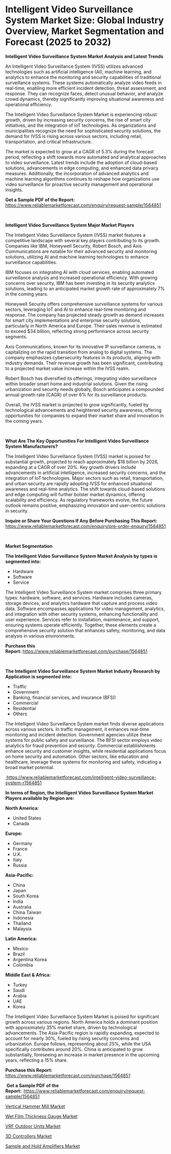 <p><h1>Intelligent Video Surveillance System Market Size: Global Industry Overview, Market Segmentation and Forecast (2025 to 2032)</h1></p><p><strong>Intelligent Video Surveillance System Market Analysis and Latest Trends</strong></p>
<p><p>An Intelligent Video Surveillance System (IVSS) utilizes advanced technologies such as artificial intelligence (AI), machine learning, and analytics to enhance the monitoring and security capabilities of traditional surveillance systems. These systems automatically analyze video feeds in real-time, enabling more efficient incident detection, threat assessment, and response. They can recognize faces, detect unusual behavior, and analyze crowd dynamics, thereby significantly improving situational awareness and operational efficiency.</p><p>The Intelligent Video Surveillance System Market is experiencing robust growth, driven by increasing security concerns, the rise of smart city initiatives, and the integration of IoT technologies. As organizations and municipalities recognize the need for sophisticated security solutions, the demand for IVSS is rising across various sectors, including retail, transportation, and critical infrastructure. </p><p>The market is expected to grow at a CAGR of 5.3% during the forecast period, reflecting a shift towards more automated and analytical approaches to video surveillance. Latest trends include the adoption of cloud-based solutions, advancements in edge computing, and enhanced data privacy measures. Additionally, the incorporation of advanced analytics and machine learning algorithms continues to reshape how organizations use video surveillance for proactive security management and operational insights.</p></p>
<p><strong>Get a Sample PDF of the Report:&nbsp;</strong> <a href="https://www.reliablemarketforecast.com/enquiry/request-sample/1564851?utm_campaign=1144&utm_medium=2&utm_source=Github&utm_content=ia&utm_term=11042025&utm_id=intelligent-video-surveillance-system">https://www.reliablemarketforecast.com/enquiry/request-sample/1564851</a></p>
<p>&nbsp;</p>
<p><strong>Intelligent Video Surveillance System Major Market Players</strong></p>
<p><p>The Intelligent Video Surveillance System (IVSS) market features a competitive landscape with several key players contributing to its growth. Companies like IBM, Honeywell Security, Robert Bosch, and Axis Communications are notable for their advanced security and monitoring solutions, utilizing AI and machine learning technologies to enhance surveillance capabilities.</p><p>IBM focuses on integrating AI with cloud services, enabling automated surveillance analysis and increased operational efficiency. With growing concerns over security, IBM has been investing in its security analytics solutions, leading to an anticipated market growth rate of approximately 7% in the coming years.</p><p>Honeywell Security offers comprehensive surveillance systems for various sectors, leveraging IoT and AI to enhance real-time monitoring and response. The company has projected steady growth as demand increases for smart city implementations and enterprise security solutions, particularly in North America and Europe. Their sales revenue is estimated to exceed $34 billion, reflecting strong performance across security segments.</p><p>Axis Communications, known for its innovative IP surveillance cameras, is capitalizing on the rapid transition from analog to digital systems. The company emphasizes cybersecurity features in its products, aligning with industry demands. Their revenue growth has been significant, contributing to a projected market value increase within the IVSS realm.</p><p>Robert Bosch has diversified its offerings, integrating video surveillance within broader smart home and industrial solutions. Given the rising urbanization and security needs globally, Bosch anticipates a compounded annual growth rate (CAGR) of over 6% for its surveillance products.</p><p>Overall, the IVSS market is projected to grow significantly, fueled by technological advancements and heightened security awareness, offering opportunities for companies to expand their market share and innovation in the coming years.</p></p>
<p>&nbsp;</p>
<p><strong>What Are The Key Opportunities For Intelligent Video Surveillance System Manufacturers?</strong></p>
<p><p>The Intelligent Video Surveillance System (IVSS) market is poised for substantial growth, projected to reach approximately $18 billion by 2026, expanding at a CAGR of over 20%. Key growth drivers include advancements in artificial intelligence, increased security concerns, and the integration of IoT technologies. Major sectors such as retail, transportation, and urban security are rapidly adopting IVSS for enhanced situational awareness and real-time analytics. The shift towards cloud-based solutions and edge computing will further bolster market dynamics, offering scalability and efficiency. As regulatory frameworks evolve, the future outlook remains positive, emphasizing innovation and user-centric solutions in security.</p></p>
<p><strong>Inquire or Share Your Questions If Any Before Purchasing This Report:</strong> <a href="https://www.reliablemarketforecast.com/enquiry/pre-order-enquiry/1564851?utm_campaign=1144&utm_medium=2&utm_source=Github&utm_content=ia&utm_term=11042025&utm_id=intelligent-video-surveillance-system">https://www.reliablemarketforecast.com/enquiry/pre-order-enquiry/1564851</a></p>
<p>&nbsp;</p>
<p><strong>Market Segmentation</strong></p>
<p><strong>The Intelligent Video Surveillance System Market Analysis by types is segmented into:</strong></p>
<p><ul><li>Hardware</li><li>Software</li><li>Service</li></ul></p>
<p><p>The Intelligent Video Surveillance System market comprises three primary types: hardware, software, and services. Hardware includes cameras, storage devices, and analytics hardware that capture and process video data. Software encompasses applications for video management, analytics, and integration with other security systems, enhancing functionality and user experience. Services refer to installation, maintenance, and support, ensuring systems operate efficiently. Together, these elements create a comprehensive security solution that enhances safety, monitoring, and data analysis in various environments.</p></p>
<p><strong>Purchase this Report:&nbsp;</strong><a href="https://www.reliablemarketforecast.com/purchase/1564851?utm_campaign=1144&utm_medium=2&utm_source=Github&utm_content=ia&utm_term=11042025&utm_id=intelligent-video-surveillance-system">https://www.reliablemarketforecast.com/purchase/1564851</a></p>
<p>&nbsp;</p>
<p><strong>The Intelligent Video Surveillance System Market Industry Research by Application is segmented into:</strong></p>
<p><ul><li>Traffic</li><li>Government</li><li>Banking, financial services, and insurance (BFSI)</li><li>Commercial</li><li>Residential</li><li>Others</li></ul></p>
<p><p>The Intelligent Video Surveillance System market finds diverse applications across various sectors. In traffic management, it enhances real-time monitoring and incident detection. Government agencies utilize these systems for public safety and surveillance. The BFSI sector employs video analytics for fraud prevention and security. Commercial establishments enhance security and customer insights, while residential applications focus on home security and automation. Other sectors, like education and healthcare, leverage these systems for monitoring and safety, indicating a broad market potential.</p></p>
<p><a href="https://www.reliablemarketforecast.com/intelligent-video-surveillance-system-r1564851?utm_campaign=1144&utm_medium=2&utm_source=Github&utm_content=ia&utm_term=11042025&utm_id=intelligent-video-surveillance-system">&nbsp;https://www.reliablemarketforecast.com/intelligent-video-surveillance-system-r1564851</a></p>
<p><strong>In terms of Region, the Intelligent Video Surveillance System Market Players available by Region are:</strong></p>
<p>
    <p> <strong> North America: </strong>
        <ul>
            <li>United States</li>
            <li>Canada</li>
        </ul>
        </p> 
    <p> <strong> Europe: </strong>
        <ul>
            <li>Germany</li>
            <li>France</li>
            <li>U.K.</li>
            <li>Italy</li>
            <li>Russia</li>
        </ul>
        </p> 
    <p> <strong> Asia-Pacific: </strong>
        <ul>
            <li>China</li>
            <li>Japan</li>
            <li>South Korea</li>
            <li>India</li>
            <li>Australia</li>
            <li>China Taiwan</li>
            <li>Indonesia</li>
            <li>Thailand</li>
            <li>Malaysia</li>
        </ul>
        </p> 
    <p> <strong> Latin America: </strong>
        <ul>
            <li>Mexico</li>
            <li>Brazil</li>
            <li>Argentina Korea</li>
            <li>Colombia</li>
        </ul>
        </p> 
    <p> <strong> Middle East & Africa: </strong>
        <ul>
            <li>Turkey</li>
            <li>Saudi</li>
            <li>Arabia</li>
            <li>UAE</li>
            <li>Korea</li>
        </ul>
    </p>
    </p>
<p><p>The Intelligent Video Surveillance System Market is poised for significant growth across various regions. North America holds a dominant position with approximately 35% market share, driven by technological advancements. The Asia-Pacific region is rapidly expanding, expected to account for nearly 30%, fueled by rising security concerns and urbanization. Europe follows, representing about 25%, while the USA specifically contributes around 20%. China is anticipated to grow substantially, foreseeing an increase in market presence in the upcoming years, reflecting a 15% share.</p></p>
<p><strong>Purchase this Report: </strong><a href="https://www.reliablemarketforecast.com/purchase/1564851?utm_campaign=1144&utm_medium=2&utm_source=Github&utm_content=ia&utm_term=11042025&utm_id=intelligent-video-surveillance-system">https://www.reliablemarketforecast.com/purchase/1564851</a></p>
<p>&nbsp;<strong>Get a Sample PDF of the Report:&nbsp;&nbsp;</strong><a href="https://www.reliablemarketforecast.com/enquiry/request-sample/1564851?utm_campaign=1144&utm_medium=2&utm_source=Github&utm_content=ia&utm_term=11042025&utm_id=intelligent-video-surveillance-system">https://www.reliablemarketforecast.com/enquiry/request-sample/1564851</a></p>
<p><strong></strong></p>
<p><p><a href="https://github.com/shongranch73/Market-Research-Report-List-1/blob/main/vertical-hammer-mill-market.md?utm_campaign=1144&utm_medium=2&utm_source=Github&utm_content=ia&utm_term=11042025&utm_id=intelligent-video-surveillance-system">Vertical Hammer Mill Market</a></p><p><a href="https://github.com/amourdeeks8j/Market-Research-Report-List-1/blob/main/wet-film-thickness-gauge-market.md?utm_campaign=1144&utm_medium=2&utm_source=Github&utm_content=ia&utm_term=11042025&utm_id=intelligent-video-surveillance-system">Wet Film Thickness Gauge Market</a></p><p><a href="https://github.com/bordzjisela/Market-Research-Report-List-1/blob/main/vrf-outdoor-units-market.md?utm_campaign=1144&utm_medium=2&utm_source=Github&utm_content=ia&utm_term=11042025&utm_id=intelligent-video-surveillance-system">VRF Outdoor Units Market</a></p><p><a href="https://github.com/gierlravasty/Market-Research-Report-List-1/blob/main/3d-controllers-market.md?utm_campaign=1144&utm_medium=2&utm_source=Github&utm_content=ia&utm_term=11042025&utm_id=intelligent-video-surveillance-system">3D Controllers Market</a></p><p><a href="https://github.com/sakourkishev/Market-Research-Report-List-1/blob/main/sample-and-hold-amplifiers-market.md?utm_campaign=1144&utm_medium=2&utm_source=Github&utm_content=ia&utm_term=11042025&utm_id=intelligent-video-surveillance-system">Sample and Hold Amplifiers Market</a></p></p>